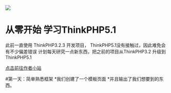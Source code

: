 ![](http://www.fakeruhe.com/Uploads/system/seo/2018-10-23/5bcf426ae096c.png) 

从零开始 学习ThinkPHP5.1  
===============
此前一直使用 ThinkPHP3.2.3 开发项目， ThinkPHP5.1没有接触过，因此难免会有不少偏差错误
计划每天研究一点新东西，把之前的项目从ThinkPHP3.2 升级到ThinkPHP5.1

[点击前往作者小站](http://www.fakeruhe.com)

#第一天：简单熟悉框架
*我们创建了一个模板页面
*并且输出了我们想要到的东西。